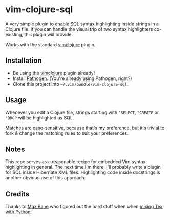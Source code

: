 # vim-clojure-sql

A very simple plugin to enable SQL syntax highlighting inside strings in a
Clojure file. If you can handle the visual trip of two syntax highlighters
co-existing, this plugin will provide.

Works with the standard [vimclojure][vimclojure] plugin.

## Installation

* Be using the [vimclojure][vimclojure] plugin already!
* Install [Pathogen][pathogen]. (You're already using Pathogen, right?)
* Clone this project into `~/.vim/bundle/vim-clojure-sql`.

## Usage

Whenever you edit a Clojure file, strings starting with `"SELECT`, `"CREATE` or
`"DROP` will be highlighted as SQL.

Matches are case-sensitive, because that's my preference, but it's trivial to
fork & change the matching rules to suit your preferences.

## Notes

This repo serves as a reasonable recipe for embedded Vim syntax highlighting in
general. The next time I'm there, I'll probably write a plugin for SQL inside
Hibernate XML files. Highlighting code inside docstrings is another obvious use
of this approach.

## Credits

Thanks to [Max Bane][maxbane] who figured out the hard stuff when when [mixing Tex with Python][tex_python_stackoverflow].

[pathogen]: https://github.com/tpope/vim-pathogen/
[vimclojure]: https://github.com/kotarak/vimclojure
[maxbane]: http://clml.uchicago.edu/~max/
[tex_python_stackoverflow]: http://stackoverflow.com/questions/519753/vimembedded-syntax-highligting
